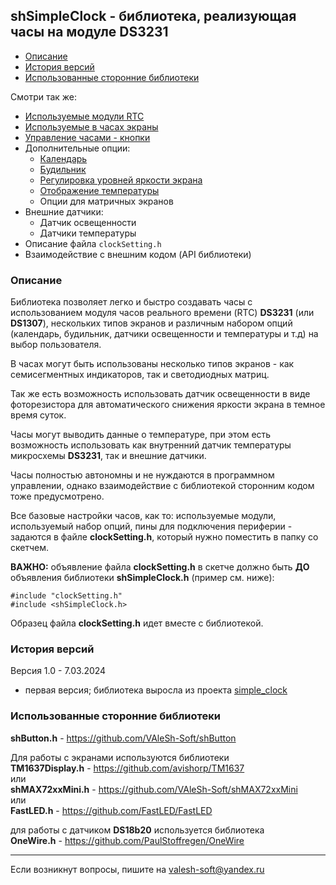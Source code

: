 ## shSimpleClock - библиотека, реализующая часы на модуле DS3231

- [Описание](#описание)
- [История версий](#история-версий)
- [Использованные сторонние библиотеки](#использованные-сторонние-библиотеки)

Смотри так же:
- [Используемые модули RTC](docs/rtc.md)
- [Используемые в часах экраны](docs/displays.md)
- [Управление часами - кнопки](docs/buttons.md)
- Дополнительные опции:
  - [Календарь](docs/calendar.md)
  - [Будильник](docs/alarm.md)
  - [Регулировка уровней яркости экрана](docs/br_adjust.md)
  - [Отображение температуры](docs/show_temp.md)
  - Опции для матричных экранов
- Внешние датчики:
  - Датчик освещенности
  - Датчики температуры
- Описание файла `clockSetting.h`
- Взаимодействие с внешним кодом (API библиотеки)

### Описание

Библиотека позволяет легко и быстро создавать часы с использованием модуля часов реального времени (RTC) **DS3231** (или **DS1307**), нескольких типов экранов и различным набором опций (календарь, будильник, датчики освещенности и температуры и т.д) на выбор пользователя.

В часах могут быть использованы несколько типов экранов - как семисегментных индикаторов, так и светодиодных матриц.

Так же есть возможность использовать датчик освещенности в виде фоторезистора для автоматического снижения яркости экрана в темное время суток.

Часы могут выводить данные о температуре, при этом есть возможность использовать как внутренний датчик температуры микросхемы **DS3231**, так и внешние датчики.

Часы полностью автономны и не нуждаются в программном управлении, однако взаимодействие с библиотекой сторонним кодом тоже предусмотрено.

Все базовые настройки часов, как то: используемые модули, используемый набор опций, пины для подключения периферии - задаются в файле **clockSetting.h**, который нужно поместить в папку со скетчем.

**ВАЖНО:** объявление файла **clockSetting.h** в скетче должно быть **ДО** объявления библиотеки **shSimpleClock.h** (пример см. ниже):

```
#include "clockSetting.h"
#include <shSimpleClock.h>
```

Образец файла **clockSetting.h** идет вместе с библиотекой.

### История версий

Версия 1.0 - 7.03.2024
 + первая версия; библиотека выросла из проекта [simple_clock](https://github.com/VAleSh-Soft/simple_clock)

### Использованные сторонние библиотеки

**shButton.h** - https://github.com/VAleSh-Soft/shButton<br>

Для работы с экранами используются библиотеки<br>
**TM1637Display.h** - https://github.com/avishorp/TM1637<br>
или<br>
**shMAX72xxMini.h** - https://github.com/VAleSh-Soft/shMAX72xxMini<br>
или <br>
**FastLED.h** - https://github.com/FastLED/FastLED<br>

для работы с датчиком **DS18b20** используется библиотека<br>
**OneWire.h** - https://github.com/PaulStoffregen/OneWire

<hr>

Если возникнут вопросы, пишите на valesh-soft@yandex.ru 
